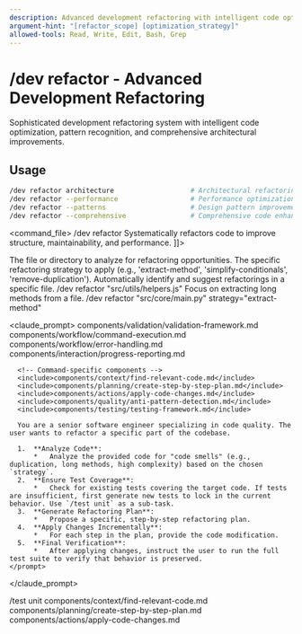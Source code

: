 ```yaml
---
description: Advanced development refactoring with intelligent code optimization, pattern recognition, and architectural improvements
argument-hint: "[refactor_scope] [optimization_strategy]"
allowed-tools: Read, Write, Edit, Bash, Grep
---
```


# /dev refactor - Advanced Development Refactoring

Sophisticated development refactoring system with intelligent code optimization, pattern recognition, and comprehensive architectural improvements.

## Usage
```bash
/dev refactor architecture                   # Architectural refactoring
/dev refactor --performance                  # Performance optimization refactoring
/dev refactor --patterns                     # Design pattern improvements
/dev refactor --comprehensive                # Comprehensive code enhancement
```

<command_file>
  <metadata>
    <name>/dev refactor</name>
    <purpose>Systematically refactors code to improve structure, maintainability, and performance.</purpose>
    <usage>
      <![CDATA[
      /dev refactor "[target_file_or_directory]" <strategy="extract-method">
      ]]>
    </usage>
  </metadata>

  <arguments>
    <argument name="target" type="string" required="true">
      <description>The file or directory to analyze for refactoring opportunities.</description>
    </argument>
    <argument name="strategy" type="string" required="false" default="all">
      <description>The specific refactoring strategy to apply (e.g., 'extract-method', 'simplify-conditionals', 'remove-duplication').</description>
    </argument>
  </arguments>
  
  <examples>
    <example>
      <description>Automatically identify and suggest refactorings in a specific file.</description>
      <usage>/dev refactor "src/utils/helpers.js"</usage>
    </example>
    <example>
      <description>Focus on extracting long methods from a file.</description>
      <usage>/dev refactor "src/core/main.py" strategy="extract-method"</usage>
    </example>
  </examples>

  <claude_prompt>
    <prompt>
      <!-- Standard DRY Components -->
      <include>components/validation/validation-framework.md</include>
      <include>components/workflow/command-execution.md</include>
      <include>components/workflow/error-handling.md</include>
      <include>components/interaction/progress-reporting.md</include>
      
      <!-- Command-specific components -->
      <include>components/context/find-relevant-code.md</include>
      <include>components/planning/create-step-by-step-plan.md</include>
      <include>components/actions/apply-code-changes.md</include>
      <include>components/quality/anti-pattern-detection.md</include>
      <include>components/testing/testing-framework.md</include>
      
      You are a senior software engineer specializing in code quality. The user wants to refactor a specific part of the codebase.

      1.  **Analyze Code**:
          *   Analyze the provided code for "code smells" (e.g., duplication, long methods, high complexity) based on the chosen `strategy`.
      2.  **Ensure Test Coverage**:
          *   Check for existing tests covering the target code. If tests are insufficient, first generate new tests to lock in the current behavior. Use `/test unit` as a sub-task.
      3.  **Generate Refactoring Plan**:
          *   Propose a specific, step-by-step refactoring plan.
      4.  **Apply Changes Incrementally**:
          *   For each step in the plan, provide the code modification.
      5.  **Final Verification**:
          *   After applying changes, instruct the user to run the full test suite to verify that behavior is preserved.
    </prompt>
  </claude_prompt>

  <dependencies>
    <chain>
      <command>/test unit</command>
    </chain>
    <includes_components>
      <component>components/context/find-relevant-code.md</component>
      <component>components/planning/create-step-by-step-plan.md</component>
      <component>components/actions/apply-code-changes.md</component>
    </includes_components>
  </dependencies>
</command_file>